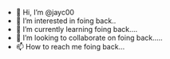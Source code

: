 - 👋 Hi, I’m @jayc00
- 👀 I’m interested in foing back..
- 🌱 I’m currently learning foing back....
- 💞️ I’m looking to collaborate on foing back.....
- 📫 How to reach me foing back...

<!---
jayc00/jayc00 is a ✨ special ✨ repository because its `README.md` (this file) appears on your GitHub profile.
You can click the Preview link to take a look at your changes.
--->

